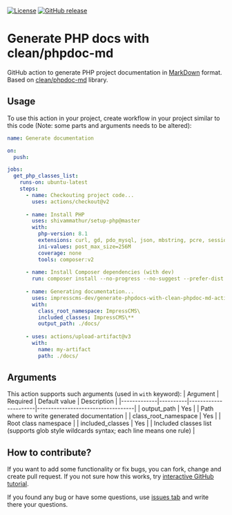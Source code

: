 [![License](https://img.shields.io/github/license/impresscms-dev/generate-phpdocs-with-clean-phpdoc-md-action.svg)](LICENSE)
[![GitHub release](https://img.shields.io/github/release/impresscms-dev/generate-phpdocs-with-clean-phpdoc-md-action.svg)](https://github.com/impresscms-dev/generate-php-project-classes-list-file-action/releases)

# Generate PHP docs with clean/phpdoc-md

GitHub action to generate PHP project documentation in [MarkDown](https://docs.github.com/en/get-started/writing-on-github/getting-started-with-writing-and-formatting-on-github/basic-writing-and-formatting-syntax) format. Based on [clean/phpdoc-md](https://github.com/clean/phpdoc-md) library.

## Usage

To use this action in your project, create workflow in your project similar to this code (Note: some parts and arguments needs to be altered):
```yaml
name: Generate documentation

on:
  push:

jobs:
  get_php_classes_list:
    runs-on: ubuntu-latest
    steps:
      - name: Checkouting project code...
        uses: actions/checkout@v2
        
      - name: Install PHP
        uses: shivammathur/setup-php@master
        with:
          php-version: 8.1
          extensions: curl, gd, pdo_mysql, json, mbstring, pcre, session
          ini-values: post_max_size=256M
          coverage: none
          tools: composer:v2
          
      - name: Install Composer dependencies (with dev)
        run: composer install --no-progress --no-suggest --prefer-dist --optimize-autoloader       
          
      - name: Generating documentation...
        uses: impresscms-dev/generate-phpdocs-with-clean-phpdoc-md-action@v0.1.7
        with:
          class_root_namespace: ImpressCMS\
          included_classes: ImpressCMS\**
          output_path: ./docs/
          
      - uses: actions/upload-artifact@v3
        with:
          name: my-artifact
          path: ./docs/
```

## Arguments 

This action supports such arguments (used in `with` keyword):
| Argument    | Required | Default value        | Description                       |
|-------------|----------|----------------------|-----------------------------------|
| output_path | Yes      |                      | Path where to write generated documentation |
| class_root_namespace | Yes      |                      | Root class namespace |
| included_classes | Yes      |                      | Included classes list (supports glob style wildcards syntax; each line means one rule) |

## How to contribute? 

If you want to add some functionality or fix bugs, you can fork, change and create pull request. If you not sure how this works, try [interactive GitHub tutorial](https://skills.github.com).

If you found any bug or have some questions, use [issues tab](https://github.com/impresscms-dev/generate-phpdocs-with-clean-phpdoc-md-action/issues) and write there your questions.
